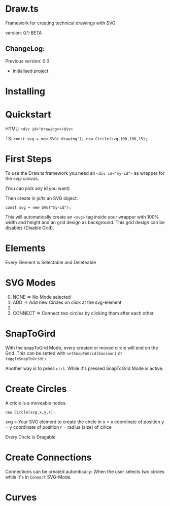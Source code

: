 # Draw.ts
Framework for creating technical drawings with SVG 

version: 0.1-BETA

## ChangeLog:
Previous version: 0.0
* initialised project


# Installing


# Quickstart
HTML:
`<div id="drawing></div>`


TS:
`const svg = new SVG('drawing');
new Circle(svg,100,100,15);`


# First Steps

To use the Draw.ts framework you need an `<div id="my-id">` as wrapper for the svg-canvas. 

(You can pick any id you want)

Then create in js/ts an SVG object:

`const svg = new SVG("my-id");`

This will automatically create an `<svg>` tag inside your wrapper with 100% width and height and an grid design as background. This grid design can be disables (Disable Grid).

# Elements

Every Element is Selectable and Deleteable

# SVG Modes
0. NONE => No Mode selected
1. ADD => Add new Circles on click at the svg-element
2. 
3. CONNECT => Connect two circles by clicking them after each other

# SnapToGird
With the snapToGrid Mode, every created or moved circle will end on the Grid.
This can be setted with `setSnapToGrid(boolean)` or `toggleSnapToGrid()`.

Another way is to press `ctrl`. While it's pressed SnapToGrid Mode is active.

# Create Circles
 A cricle is a moveable nodes.

`new Circle(svg,x,y,r);`

svg = Your SVG element to create the circle in
x = x coordinate of position
y = y coordinate of position
r = radius (size) of cirlce

Every Circle is Dragable

# Create Connections

Connections can be created automtically:
When the user selects two circles while it's in `Connect` SVG-Mode.

# Curves


